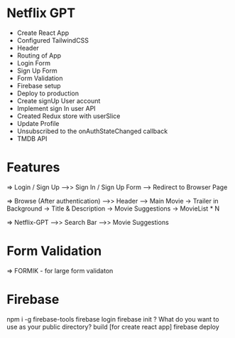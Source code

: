 # Netflix GPT

- Create React App
- Configured TailwindCSS
- Header
- Routing of App
- Login Form
- Sign Up Form
- Form Validation
- Firebase setup
- Deploy to production
- Create signUp User account
- Implement sign In user API
- Created Redux store with userSlice
- Update Profile
- Unsubscribed to the onAuthStateChanged callback
- TMDB API 

# Features

=> Login / Sign Up
-->> Sign In / Sign Up Form
--> Redirect to Browser Page

=> Browse (After authentication)
-->> Header
--> Main Movie
-> Trailer in Background
-> Title & Description
-> Movie Suggestions
-> MovieList * N

=> Netflix-GPT
-->> Search Bar
-->> Movie Suggestions 

# Form Validation
=> FORMIK - for large form validaton

# Firebase 
npm i -g firebase-tools
firebase login
firebase init
? What do you want to use as your public directory? build  [for create react app]
firebase deploy